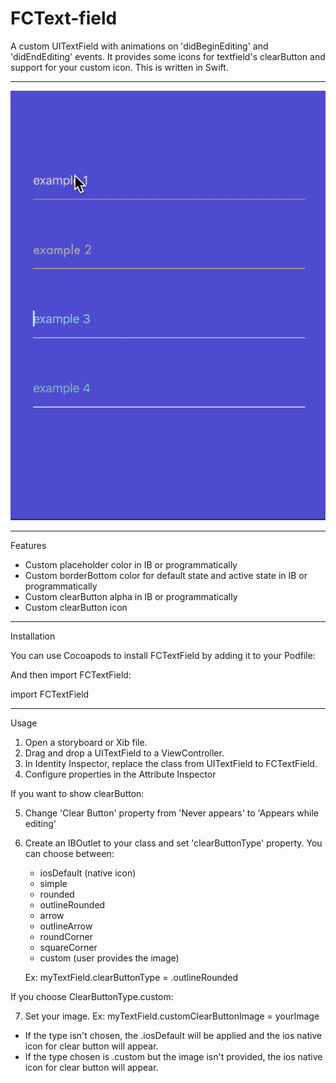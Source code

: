 # FCText-field


A custom UITextField with animations on 'didBeginEditing' and 'didEndEditing' events. 
It provides some icons for textfield's clearButton and support for your custom icon.
This is written in Swift.

____________________________

![alt text](https://github.com/fernandacarvalho/FCText-field/blob/master/assets/fctextfield.gif)

____________________________

Features

- Custom placeholder color in IB or programmatically
- Custom borderBottom color for default state and active state in IB or programmatically
- Custom clearButton alpha in IB or programmatically
- Custom clearButton icon

____________________________

Installation 

You can use Cocoapods to install FCTextField by adding it to your Podfile:

<TODO>

And then import FCTextField:

import FCTextField

____________________________

Usage

1. Open a storyboard or Xib file.
2. Drag and drop a UITextField to a ViewController.
3. In Identity Inspector, replace the class from UITextField to FCTextField.
4. Configure properties in the Attribute Inspector

  If you want to show clearButton:

5. Change 'Clear Button' property from 'Never appears' to 'Appears while editing'
6. Create an IBOutlet to your class and set 'clearButtonType' property. You can choose between:
    - iosDefault (native icon)
    - simple
    - rounded
    - outlineRounded
    - arrow
    - outlineArrow
    - roundCorner
    - squareCorner
    - custom (user provides the image)
    
   Ex: myTextField.clearButtonType = .outlineRounded

  If you choose ClearButtonType.custom:

7. Set your image.
   Ex: myTextField.customClearButtonImage = yourImage
   
* If the type isn't chosen, the .iosDefault will be applied and the ios native icon for clear button will appear.
* If the type chosen is .custom but the image isn't provided, the ios native icon for clear button will appear.


